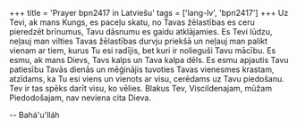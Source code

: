 +++
title = 'Prayer bpn2417 in Latviešu'
tags = ['lang-lv', 'bpn2417']
+++
Uz Tevi, ak mans Kungs, es paceļu skatu, no Tavas žēlastības es ceru pieredzēt brīnumus, Tavu dāsnumu es gaidu atklājamies. Es Tevi lūdzu, neļauj man vilties Tavas žēlastības durvju priekšā un neļauj man palikt vienam ar tiem, kurus Tu esi radījis, bet kuri ir nolieguši Tavu mācību.
Es esmu, ak mans Dievs, Tavs kalps un Tava kalpa dēls. Es esmu apjautis Tavu patiesību Tavās dienās un mēģinājis tuvoties Tavas vienesmes krastam, atzīdams, ka Tu esi viens un vienots ar visu, cerēdams uz Tavu piedošanu. Tev ir tas spēks darīt visu, ko vēlies. Blakus Tev, Viscildenajam, mūžam Piedodošajam, nav neviena cita Dieva.

-- Bahá'u'lláh
